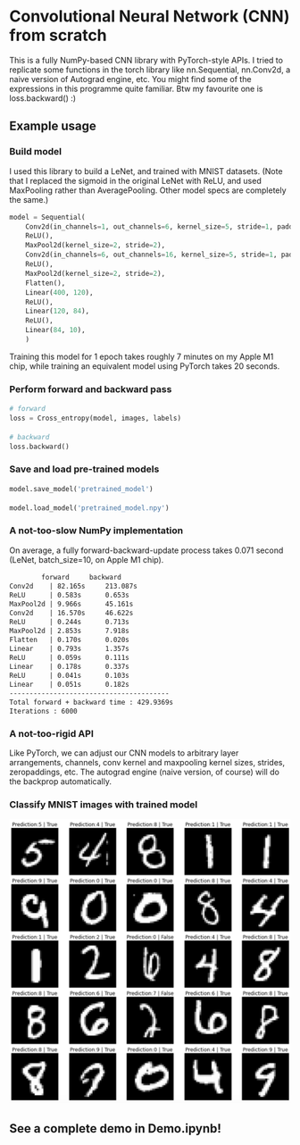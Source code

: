 # Convolutional Neural Network (CNN) from scratch

This is a fully NumPy-based CNN library with PyTorch-style APIs. I tried to replicate some functions in the torch library like nn.Sequential, nn.Conv2d, a naive version of Autograd engine, etc. You might find some of the expressions in this programme quite familiar. Btw my favourite one is loss.backward() :)

## Example usage

### Build model

I used this library to build a LeNet, and trained with MNIST datasets. (Note that I replaced the sigmoid in the original LeNet with ReLU, and used MaxPooling rather than AveragePooling. Other model specs are completely the same.)

```python
model = Sequential(
    Conv2d(in_channels=1, out_channels=6, kernel_size=5, stride=1, padding=2),
    ReLU(),
    MaxPool2d(kernel_size=2, stride=2),
    Conv2d(in_channels=6, out_channels=16, kernel_size=5, stride=1, padding=0),
    ReLU(),
    MaxPool2d(kernel_size=2, stride=2),
    Flatten(),
    Linear(400, 120),
    ReLU(),
    Linear(120, 84),
    ReLU(),
    Linear(84, 10),
    )
```
Training this model for 1 epoch takes roughly 7 minutes on my Apple M1 chip, while training an equivalent model using PyTorch takes 20 seconds. 

### Perform forward and backward pass

```python
# forward
loss = Cross_entropy(model, images, labels)

# backward
loss.backward()
```

### Save and load pre-trained models

```python
model.save_model('pretrained_model')

model.load_model('pretrained_model.npy')
```

### A not-too-slow NumPy implementation
On average, a fully forward-backward-update process takes 0.071 second (LeNet, batch_size=10, on Apple M1 chip). 

```
		forward		backward
Conv2d    |	82.165s		213.087s
ReLU      |	0.583s		0.653s
MaxPool2d |	9.966s		45.161s
Conv2d    |	16.570s		46.622s
ReLU      |	0.244s		0.713s
MaxPool2d |	2.853s		7.918s
Flatten   |	0.170s		0.020s
Linear    |	0.793s		1.357s
ReLU      |	0.059s		0.111s
Linear    |	0.178s		0.337s
ReLU      |	0.041s		0.103s
Linear    |	0.051s		0.182s
----------------------------------------
Total forward + backward time : 429.9369s
Iterations : 6000
```
### A not-too-rigid API
Like PyTorch, we can adjust our CNN models to arbitrary layer arrangements, channels, conv kernel and maxpooling kernel sizes, strides, zeropaddings, etc. The autograd engine (naive version, of course) will do the backprop automatically.

### Classify MNIST images with trained model
<img src="https://github.com/brianwang00001/CNN-from-scratch/blob/40f898cd73535191c634425a07ef7ce389442534/classify_results.png" width=525 alt="classify_result"/>

## See a complete demo in Demo.ipynb!


